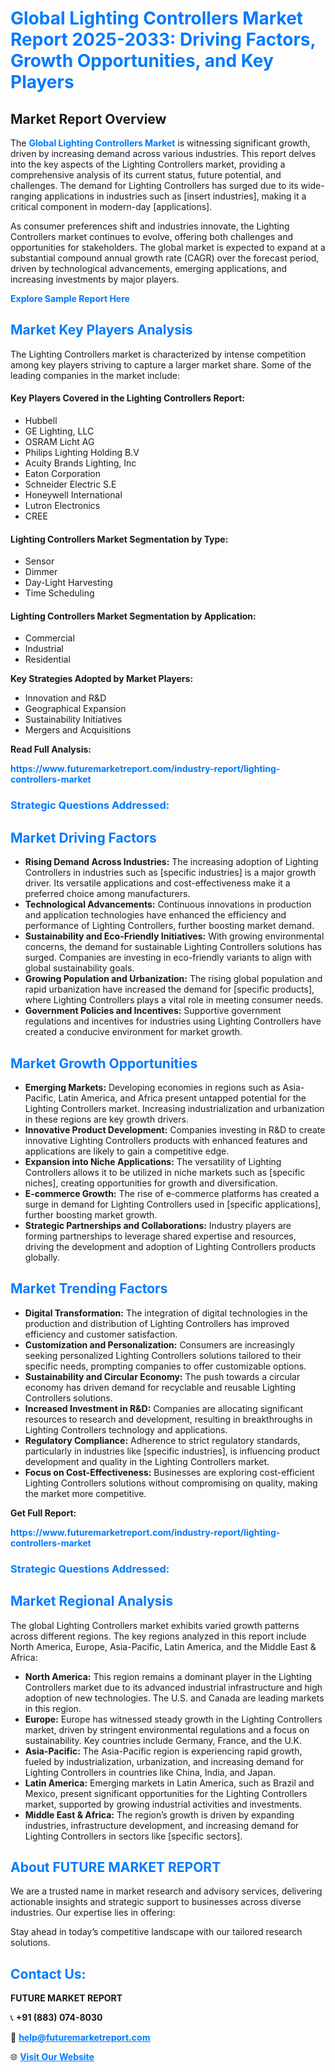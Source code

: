 <h1 style="color: #007BFF;">Global Lighting Controllers Market Report 2025-2033: Driving Factors, Growth Opportunities, and Key Players</h1>

<section id="overview">
<h2>Market Report Overview</h2>
<p>The <a href="https://www.futuremarketreport.com/industry-report/lighting-controllers-market" style="color: #007BFF; text-decoration: none;"><strong>Global Lighting Controllers Market</strong></a> is witnessing significant growth, driven by increasing demand across various industries. This report delves into the key aspects of the Lighting Controllers market, providing a comprehensive analysis of its current status, future potential, and challenges. The demand for Lighting Controllers has surged due to its wide-ranging applications in industries such as [insert industries], making it a critical component in modern-day [applications].</p>
<p>As consumer preferences shift and industries innovate, the Lighting Controllers market continues to evolve, offering both challenges and opportunities for stakeholders. The global market is expected to expand at a substantial compound annual growth rate (CAGR) over the forecast period, driven by technological advancements, emerging applications, and increasing investments by major players.</p>
</section>

<section id="overview">
<p><a href="https://www.futuremarketreport.com/request-sample/reportId=91938" style="color: #007BFF; text-decoration: none;"><strong>Explore Sample Report Here</strong></a></p>
</section>

<section id="key-players">
<h2 style="color: #007BFF;">Market Key Players Analysis</h2>
<p>The Lighting Controllers market is characterized by intense competition among key players striving to capture a larger market share. Some of the leading companies in the market include:</p>
<h4>Key Players Covered in the Lighting Controllers Report:</h4>
<ul><li>Hubbell</li><li>GE Lighting, LLC</li><li>OSRAM Licht AG</li><li>Philips Lighting Holding B.V</li><li>Acuity Brands Lighting, Inc</li><li>Eaton Corporation</li><li>Schneider Electric S.E</li><li>Honeywell International</li><li>Lutron Electronics</li><li>CREE</li></ul>
<h4>Lighting Controllers Market Segmentation by Type:</h4>
<ul><li>Sensor</li><li>Dimmer</li><li>Day-Light Harvesting</li><li>Time Scheduling</li></ul>

<h4>Lighting Controllers Market Segmentation by Application:</h4>
<ul><li>Commercial</li><li>Industrial</li><li>Residential</li></ul>
<p><strong>Key Strategies Adopted by Market Players:</strong></p>
<ul>
<li>Innovation and R&D</li>
<li>Geographical Expansion</li>
<li>Sustainability Initiatives</li>
<li>Mergers and Acquisitions</li>
</ul>
</section>

<section>
<p><strong>Read Full Analysis: </strong></p><a href="https://www.futuremarketreport.com/industry-report/lighting-controllers-market" style="color: #007BFF; text-decoration: none;"><strong>https://www.futuremarketreport.com/industry-report/lighting-controllers-market</strong></a>
<h3 style="color: #007BFF;">Strategic Questions Addressed:</h3>
</section>

<section id="driving-factors">
<h2 style="color: #007BFF;">Market Driving Factors</h2>
<ul>
<li><strong>Rising Demand Across Industries:</strong> The increasing adoption of Lighting Controllers in industries such as [specific industries] is a major growth driver. Its versatile applications and cost-effectiveness make it a preferred choice among manufacturers.</li>
<li><strong>Technological Advancements:</strong> Continuous innovations in production and application technologies have enhanced the efficiency and performance of Lighting Controllers, further boosting market demand.</li>
<li><strong>Sustainability and Eco-Friendly Initiatives:</strong> With growing environmental concerns, the demand for sustainable Lighting Controllers solutions has surged. Companies are investing in eco-friendly variants to align with global sustainability goals.</li>
<li><strong>Growing Population and Urbanization:</strong> The rising global population and rapid urbanization have increased the demand for [specific products], where Lighting Controllers plays a vital role in meeting consumer needs.</li>
<li><strong>Government Policies and Incentives:</strong> Supportive government regulations and incentives for industries using Lighting Controllers have created a conducive environment for market growth.</li>
</ul>
</section>

<section id="growth-opportunities">
<h2 style="color: #007BFF;">Market Growth Opportunities</h2>
<ul>
<li><strong>Emerging Markets:</strong> Developing economies in regions such as Asia-Pacific, Latin America, and Africa present untapped potential for the Lighting Controllers market. Increasing industrialization and urbanization in these regions are key growth drivers.</li>
<li><strong>Innovative Product Development:</strong> Companies investing in R&D to create innovative Lighting Controllers products with enhanced features and applications are likely to gain a competitive edge.</li>
<li><strong>Expansion into Niche Applications:</strong> The versatility of Lighting Controllers allows it to be utilized in niche markets such as [specific niches], creating opportunities for growth and diversification.</li>
<li><strong>E-commerce Growth:</strong> The rise of e-commerce platforms has created a surge in demand for Lighting Controllers used in [specific applications], further boosting market growth.</li>
<li><strong>Strategic Partnerships and Collaborations:</strong> Industry players are forming partnerships to leverage shared expertise and resources, driving the development and adoption of Lighting Controllers products globally.</li>
</ul>
</section>

<section id="trending-factors">
<h2 style="color: #007BFF;">Market Trending Factors</h2>
<ul>
<li><strong>Digital Transformation:</strong> The integration of digital technologies in the production and distribution of Lighting Controllers has improved efficiency and customer satisfaction.</li>
<li><strong>Customization and Personalization:</strong> Consumers are increasingly seeking personalized Lighting Controllers solutions tailored to their specific needs, prompting companies to offer customizable options.</li>
<li><strong>Sustainability and Circular Economy:</strong> The push towards a circular economy has driven demand for recyclable and reusable Lighting Controllers solutions.</li>
<li><strong>Increased Investment in R&D:</strong> Companies are allocating significant resources to research and development, resulting in breakthroughs in Lighting Controllers technology and applications.</li>
<li><strong>Regulatory Compliance:</strong> Adherence to strict regulatory standards, particularly in industries like [specific industries], is influencing product development and quality in the Lighting Controllers market.</li>
<li><strong>Focus on Cost-Effectiveness:</strong> Businesses are exploring cost-efficient Lighting Controllers solutions without compromising on quality, making the market more competitive.</li>
</ul>
</section>

<section>
<p><strong>Get Full Report: </strong></p><a href="https://www.futuremarketreport.com/industry-report/lighting-controllers-market" style="color: #007BFF; text-decoration: none;"><strong>https://www.futuremarketreport.com/industry-report/lighting-controllers-market</strong></a>
<h3 style="color: #007BFF;">Strategic Questions Addressed:</h3>
</section>


<section id="regional-analysis">
<h2 style="color: #007BFF;">Market Regional Analysis</h2>
<p>The global Lighting Controllers market exhibits varied growth patterns across different regions. The key regions analyzed in this report include North America, Europe, Asia-Pacific, Latin America, and the Middle East & Africa:</p>
<ul>
<li><strong>North America:</strong> This region remains a dominant player in the Lighting Controllers market due to its advanced industrial infrastructure and high adoption of new technologies. The U.S. and Canada are leading markets in this region.</li>
<li><strong>Europe:</strong> Europe has witnessed steady growth in the Lighting Controllers market, driven by stringent environmental regulations and a focus on sustainability. Key countries include Germany, France, and the U.K.</li>
<li><strong>Asia-Pacific:</strong> The Asia-Pacific region is experiencing rapid growth, fueled by industrialization, urbanization, and increasing demand for Lighting Controllers in countries like China, India, and Japan.</li>
<li><strong>Latin America:</strong> Emerging markets in Latin America, such as Brazil and Mexico, present significant opportunities for the Lighting Controllers market, supported by growing industrial activities and investments.</li>
<li><strong>Middle East & Africa:</strong> The region’s growth is driven by expanding industries, infrastructure development, and increasing demand for Lighting Controllers in sectors like [specific sectors].</li>
</ul>
</section>

<footer>
<h2 style="color: #007BFF;">About FUTURE MARKET REPORT</h2>
<p>We are a trusted name in market research and advisory services, delivering actionable insights and strategic support to businesses across diverse industries. Our expertise lies in offering:</p>

<p>Stay ahead in today’s competitive landscape with our tailored research solutions.</p>

<h2 style="color: #007BFF;">Contact Us:</h2>
<p><strong>FUTURE MARKET REPORT</strong></p>
<p>📞 <strong>+91 (883) 074-8030</strong></p>
<p>📧 <strong><a href="mailto:help@futuremarketreport.com" style="color: #007BFF;">help@futuremarketreport.com</a></strong></p>
<p>🌐 <strong><a href="https://www.futuremarketreport.com/" style="color: #007BFF;">Visit Our Website</a></strong></p>
</footer>